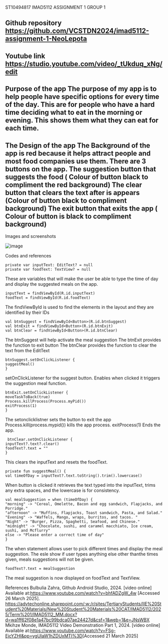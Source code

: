 
ST10494817
IMAD5112 ASSIGNMENT 1
GROUP 1


Github repository
https://github.com/VCSTDN2024/imad5112-assignment-1-NeoLepota
-----------------------------------------------------------------
Youtube link
https://studio.youtube.com/video/_tUkduq_xNg/edit
--------------------------------------------------------------------
Purpose of the app
The purpose of my app is to help people have specific options for every time of the day. This are for people who have a hard time deciding what to eat in the morning or evening. This shows them what they can eat for each time.
-----------------------------------------------------------------------------
The Design of the app
The Background of the app is red because it helps attract people and most food companies use them.
There are 3 buttons on the app. 
The suggestion button that suggests the food ( Colour of button black to compliment the red background)
The clear button that clears the text after is appears (Colour of button black to compliment background)
The exit button that exits the app ( Colour of button is black to compliment background)
------------------------------------------------------------------------------
Images and screenshots

![image](https://github.com/user-attachments/assets/33bc0780-5d2f-4b50-b81b-025f7db0f4c9)


Codes and references

    private var inputText: EditText? = null
    private var foodText: TextView? = null

These are variables that will make the user be able to type the time of day and display the suggested meals on the app.

    inputText = findViewById(R.id.inputText)
    foodText = findViewById(R.id.foodText)

The findViewById is used to find the elements in the layout and they are identified by their IDs


    val btnSuggest = findViewById<Button>(R.id.btnSuggest)
    val btnExit = findViewById<Button>(R.id.btnExit)
    val btnClear = findViewById<Button>(R.id.btnClear)

The btnSuggest will help activate the meal suggestion
The btnExit provides the function to exit button
The btnClear provides the function to clear the text from the EditText

    btnSuggest.setOnClickListener {
    suggestMeal()
    }

setOnClickListener for the suggest button. Enables when clicked it triggers the suggestion meal function.

    btnExit.setOnClickListener {
    moveTaskToBack(true)
    Process.killProcess(Process.myPid())
    exitProcess(1)
    }

  The setonclicklistner sets the button to exit the app
  Process.kill(process.mypid()) kills the app process.
  exitProcess(1) Ends the app.

     btnClear.setOnClickListener {
    inputText?.text?.clear()
    foodText?.text = ""
    }

This clears the inputText and resets the foodText.

    private fun suggestMeal() {
    val timeOfDay = inputText?.text.toString().trim().lowercase()

When button is clicked it retrieves the text typed into the inputText, trims any extra spaces, and the lowercase is for consistency.

    val mealSuggestion = when (timeOfDay) {
    "morning" -> "Cereal, Omelette, Bacon and egg sandwich, Flapjacks, and Porridge."
    "afternoon" -> "Muffins, Flapjacks, Toast sandwich, Pasta, and Salad."
    "Evening" -> "Waffels, Mango, wraps, burritos, and tacos. "
    "Night" -> "Burger, Pizza, Spaghetti, Seafood, and Chinese."
    "midnight" -> "Chocolate, sushi, and caramel macchiato, Ice cream, sushi, and Mcflurry"
    else -> "Please enter a correct time of day"
    }

The when statement allows user to pick different times and display the meal suggestion.
The esle show if user types anything else other thanthe times given, meals suggestions will not be given.

    foodText?.text = mealSuggestion

The meal suggestion is now displayed on foodText and TextView.

References
Bulbulia Zahra, Github Android Studio, 2024. [video online] Available at:<https://www.youtube.com/watch?v=bhfADZgW_4w> [Accessed 26 March 2025].
https://advtechonline.sharepoint.com/:w:/r/sites/TertiaryStudents/IIE%20Student%20Materials/New%20Student%20Materials%20CAT/IMAD5112/2025/Term%201/IMAD5112_MM.docx?d=wa1ff62f08e1a47bc99bdca07ae24427d&csf=1&web=1&e=JNsWBX
Mkihze Monde, IMAD5112 Video Demonstration Part 1, 2024. [video online] Available at:<https://www.youtube.com/watch?v=FSg-EjcYZHI&pp=ygUIaW1hZDUxMTI%3D>[Accessed 21 March 2025]



  




